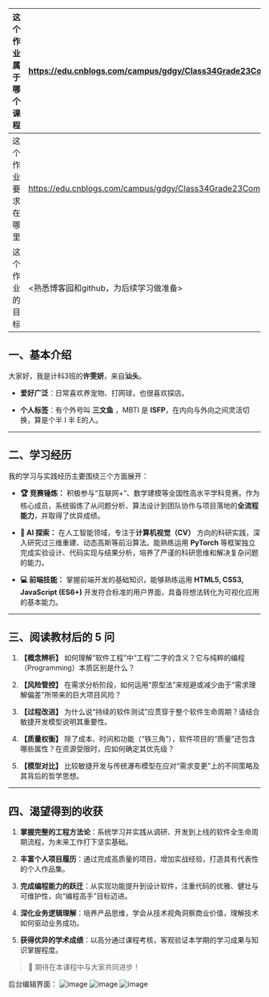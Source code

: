 
| 这个作业属于哪个课程 | https://edu.cnblogs.com/campus/gdgy/Class34Grade23ComputerScience/|
| :---- | :---- |
| 这个作业要求在哪里| https://edu.cnblogs.com/campus/gdgy/Class34Grade23ComputerScience/homework/13478 |
| 这个作业的目标| <熟悉博客园和github，为后续学习做准备> |


## 一、基本介绍

大家好，我是计科3班的**许雯妍**，来自**汕头**。

*   **爱好广泛**：日常喜欢养宠物、打网球，也很喜欢探店。

*   **个人标签**：有个外号叫 **三文鱼** ，MBTI 是 **ISFP**，在内向与外向之间灵活切换，算是个半 I 半 E的人。

---

## 二、学习经历

我的学习与实践经历主要围绕三个方面展开：

*   **🏆 竞赛锤炼：** 积极参与“互联网+”、数学建模等全国性高水平学科竞赛。作为核心成员，系统锻炼了从问题分析、算法设计到团队协作与项目落地的**全流程能力**，并取得了优异成绩。

*   **🤖 AI 探索：** 在人工智能领域，专注于**计算机视觉（CV）** 方向的科研实践，深入研究过三维重建、动态高斯等前沿算法。能熟练运用 **PyTorch** 等框架独立完成实验设计、代码实现与结果分析，培养了严谨的科研思维和解决复杂问题的能力。

*   **💻 前端技能：** 掌握前端开发的基础知识，能够熟练运用 **HTML5, CSS3, JavaScript (ES6+)** 开发符合标准的用户界面，具备将想法转化为可视化应用的基本能力。

---

## 三、阅读教材后的 5 问

1.  **【概念辨析】** 如何理解“软件工程”中“工程”二字的含义？它与纯粹的编程（Programming）本质区别是什么？

2.  **【风险管控】** 在需求分析阶段，如何运用“原型法”来规避或减少由于“需求理解偏差”所带来的巨大项目风险？

3.  **【过程改进】** 为什么说“持续的软件测试”应贯穿于整个软件生命周期？请结合敏捷开发模型说明其重要性。

4.  **【质量权衡】** 除了成本、时间和功能（“铁三角”），软件项目的“质量”还包含哪些属性？在资源受限时，应如何确定其优先级？

5.  **【模型对比】** 比较敏捷开发与传统瀑布模型在应对“需求变更”上的不同策略及其背后的哲学思想。

---

## 四、渴望得到的收获

1.  **掌握完整的工程方法论**：系统学习并实践从调研、开发到上线的软件全生命周期流程，为未来工作打下坚实基础。

2.  **丰富个人项目履历**：通过完成高质量的项目，增加实战经验，打造具有代表性的个人作品集。

3.  **完成编程能力的跃迁**：从实现功能提升到设计软件，注重代码的优雅、健壮与可维护性，向“编程高手”目标迈进。

4.  **深化业务逻辑理解**：培养产品思维，学会从技术视角洞察商业价值，理解技术如何驱动业务成功。

5.  **获得优异的学术成绩**：以高分通过课程考核，客观验证本学期的学习成果与知识掌握程度。

> 🌟 期待在本课程中与大家共同进步！

后台编辑界面：
![image](https://img2024.cnblogs.com/blog/3698501/202509/3698501-20250904230543113-1840725046.png)
![image](https://img2024.cnblogs.com/blog/3698501/202509/3698501-20250905085912964-1956669372.png)
![image](https://img2024.cnblogs.com/blog/3698501/202509/3698501-20250905085951498-1785725955.png)

